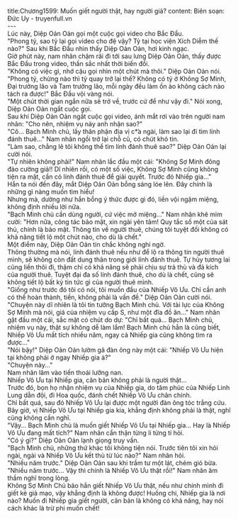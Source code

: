 title:Chương1599: Muốn giết người thật, hay người giả?
content:
Biên soạn: Đức Uy - truyenfull.vn<br>---<br>Lúc này, Diệp Oản Oản gọi một cuộc gọi video cho Bắc Đẩu.<br>"Phong tỷ, sao tỷ lại gọi video cho đệ vậy? Tỷ tại học viện Xích Diễm thế nào?" Sau khi Bắc Đẩu nhìn thấy Diệp Oản Oản, hơi kinh ngạc.<br>Giờ phút này, nam nhân chậm rãi đi tới sau lưng Diệp Oản Oản, thấy được Bắc Đẩu trong video, thần sắc nhất thời biến đổi.<br>"Không có việc gì, nhớ cậu gọi nhìn một chút mà thôi." Diệp Oản Oản nói.<br>"Phong tỷ, chừng nào thì tỷ quay trở lại thế? Không có tỷ ở Không Sợ Minh, Đại trưởng lão và Tam trưởng lão, mỗi ngày đều làm ồn ào không cách nào tách ra được!" Bắc Đẩu vội vàng nói.<br>"Một chút thời gian ngắn nữa sẽ trở về, trước cứ để như vậy đi." Nói xong, Diệp Oản Oản ngắt cuộc gọi.<br>Sau khi Diệp Oản Oản ngắt cuộc gọi video, ánh mắt rơi vào trên người nam nhân: "Cho nên, nhiệm vụ này anh nhận sao?"<br>"Cô... Bạch Minh chủ, lấy thân phận địa vị c*̉a ngài, làm sao lại đi tìm lính đánh thuê..." Nam nhân ngồi trở lại chỗ cũ, có chút khó tin.<br>"Làm sao, chẳng lẽ tôi không thể tìm lính đánh thuê sao?" Diệp Oản Oản lại cười nói.<br>"Tự nhiên không phải!" Nam nhân lắc đầu một cái: "Không Sợ Minh đông đảo cường giả!! Dĩ nhiên rồi, có một số việc, Không Sợ Minh cũng không tiện ra mặt, cần có lính đánh thuê để giải quyết. Trước đó Nhiếp gia..."<br>Hắn ta nói đến đây, mắt Diệp Oản Oản bỗng sáng lóe lên. Đây chính là những gì nàng muốn tìm hiểu!<br>Nhưng mà, dường như hắn bỗng ý thức được gì đó, liền vội ngậm miệng, không định nhiều lời nữa.<br>"Bạch Minh chủ cần dùng người, cứ việc mở miệng..." Nam nhân khẽ mỉm cười: "Hơn nữa, công tác bảo mật, xin ngài yên tâm! Quy tắc số một của sát thủ, chính là bảo mật. Thông tin về người thuê, chúng tôi tuyệt đối không có khả năng tiết lộ một chút nào, cho dù là chết."<br>Một điểm này, Diệp Oản Oản tin chắc không nghi ngờ.<br>Thông thường mà nói, lính đánh thuê nếu như để lộ ra thông tin người thuê mình, sẽ không còn đất dung thân trong giới lính đánh thuê. Tự hủy tương lai cũng liền thôi đi, thậm chí có khả năng sẽ phải chịu sự trả thù và đả kích của người thuê. Tuyệt đại đa số lính đánh thuê, cho dù là chết, cũng sẽ không tiết lộ bất kỳ tin tức gì của người thuê mình.<br>"Giống như trước đó tôi có nói, tôi muốn đầu của Nhiếp Vô Ưu. Chỉ cần anh có thể hoàn thành, tiền, không phải là vấn đề." Diệp Oản Oản cười nói.<br>"Chuyện này dĩ nhiên là tôi tin tưởng Bạch Minh chủ. Với tài lực của Không Sợ Minh mà nói, giá của nhiệm vụ cấp S, như một đĩa đồ ăn..." Nam nhân gật đầu một cái, sắc mặt có chút do dự: "Chỉ bất quá... Bạch Minh chủ, nhiệm vụ này, thật sự không dễ làm lắm! Bạch Minh chủ hẳn là cũng biết, Nhiếp Vô Ưu mất tích nhiều năm, ngay cả Nhiếp gia cũng không tìm ra được..."<br>"Nói bậy!" Diệp Oản Oản lườm gã đàn ông này một cái: "Nhiếp Vô Ưu hiện tại không phải ở ngay Nhiếp gia à?"<br>"Chuyện này..."<br>Nam nhân lâm vào tiến thoái lưỡng nan.<br>Nhiếp Vô Ưu tại Nhiếp gia, căn bản không phải là người thật…<br>Trước đó, bọn họ nhận nhiệm vụ của Nhiếp gia, do tâm phúc của Nhiếp Linh Lung dẫn đội, đi Hoa quốc, đánh chết Nhiếp Vô Ưu chân chính.<br>Chỉ bất quá, sau đó Nhiếp Vô Ưu lại được một người đàn ông tóc trắng cứu.<br>Bây giờ, vị Nhiếp Vô Ưu tại Nhiếp gia kia, khẳng định không phải là thật, nghĩ cũng không cần nghĩ.<br>"Vậy... Bạch Minh chủ là muốn giết Nhiếp Vô Ưu tại Nhiếp gia... Hay là Nhiếp Vô Ưu đang mất tích?" Nam nhân cẩn thận từng li từng tí hỏi.<br>"Có ý gì?" Diệp Oản Oản lạnh giọng truy vấn.<br>"Bạch Minh chủ, những thứ khác tôi không tiện nói. Trước tiên tôi xin hỏi ngài, ngài và Nhiếp Vô Ưu kết thù từ lúc nào?" Nam nhân hỏi.<br>"Nhiều năm trước." Diệp Oản Oản sau khi trầm tư một lát, chém gió bừa.<br>"Nhiều năm trước... Vậy thì chính là Nhiếp Vô Ưu thật rồi!" Nam nhân âm thầm nghĩ trong lòng.<br>Không Sợ Minh Chủ bảo hắn giết Nhiếp Vô Ưu thật, nếu như chính mình đi giết kẻ giả mạo, vậy khẳng định là không được! Huống chi, Nhiếp gia là nơi nào? Muốn đi Nhiếp gia giết người, căn bản là không có khả năng, hay nói cách khác là trừ phi muốn chết!